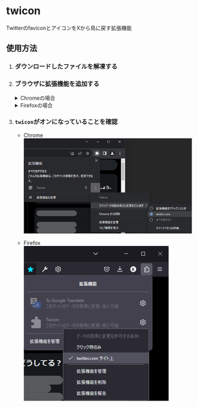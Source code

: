 # twicon
TwitterのfaviconとアイコンをXから鳥に戻す拡張機能

## 使用方法

1. ### ダウンロードしたファイルを解凍する

1. ### ブラウザに拡張機能を追加する


	<details>
	<summary>Chromeの場合</summary>
	
	1. アドレスバーに`chrome://extensions/`を入力して移動してください。
		```
		chrome://extensions/
		```
	1. デベロッパーモードをオンにし、`パッケージ化されていない拡張機能を読み込む`をクリック
	1. 展開したフォルダを開く
	
	</details>
	
	<details>
	<summary>Firefoxの場合</summary>
	
	1. アドレスバーに`about:debugging#/runtime/this-firefox`を入力して移動してください。
		```
		about:debugging#/runtime/this-firefox
		```
	1. `一時的な拡張機能`を展開し、`一時的なアドオンを読み込む`をクリック
    	1. 展開したフォルダ内の`manifest.json`を開く
	
	</details>

1. ### `twicon`がオンになっていることを確認
	* Chrome  
	![Chromeの拡張機能の画像](./3c.png "Chrome")

   	* Firefox  
	![Firefoxの拡張機能の画像](./3f.png "Firefox")
